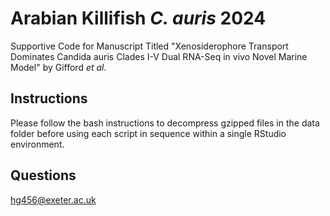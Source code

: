 # Arabian Killifish *C. auris* 2024

Supportive Code for Manuscript Titled "Xenosiderophore Transport Dominates Candida auris Clades I-V Dual RNA-Seq in vivo Novel Marine Model" by Gifford *et al.*

## Instructions

Please follow the bash instructions to decompress gzipped files in the data folder before using each script in sequence within a single RStudio environment.

## Questions

hg456@exeter.ac.uk

